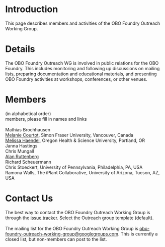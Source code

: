 # Introduction #

This page describes members and activities of the OBO Foundry Outreach Working Group.


# Details #

The OBO Foundry Outreach WG is involved in public relations for the OBO Foundry. This includes monitoring and following up discussions on mailing lists, preparing documentation and educational materials, and presenting OBO Foundry activities at workshops, conferences, or other venues.

# Members #

(in alphabetical order)<br>
members, please fill in names and links<br>
<br>
Mathias Brochhausen<br>
<a href='http://purl.org/net/mcourtot'>Melanie Courtot</a>, Simon Fraser University, Vancouver, Canada<br>
<a href='http://www.ohsu.edu/xd/education/library/about/staff-directory/melissa-haendel.cfm'>Melissa Haendel</a>, Oregon Health & Science University, Portland, OR<br>
Janna Hastings<br>
Chris Mungall<br>
<a href='http://alan.ruttenbergs.com/'>Alan Ruttenberg</a><br>
Richard Scheuermann<br>
Chris Stoeckert, University of Pennsylvania, Philadelphia, PA, USA<br>
Ramona Walls, The iPlant Collaborative, University of Arizona, Tucson, AZ, USA<br>

<h1>Contact Us</h1>

The best way to contact the OBO Foundry Outreach Working Group is through the <a href='http://code.google.com/p/obo-foundry-operations-committee/issues/list'>issue tracker</a>. Select the Outreach group template (default).<br>
<br>
The mailing list for the OBO Foundry Outreach Working Group is <a href='mailto:obo-foundry-outreach-working-group@googlegroups.com'>obo-foundry-outreach-working-group@googlegroups.com</a>. This is currently a closed list, but non-members can post to the list.